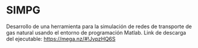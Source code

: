 # SIMPG
Desarrollo de una herramienta para la simulación de redes de transporte de gas natural usando el entorno de programación Matlab.
Link de descarga del ejecutable: https://mega.nz/#!JvpzHQ6S
